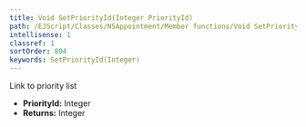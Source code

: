 ```yaml
---
title: Void SetPriorityId(Integer PriorityId)
path: /EJScript/Classes/NSAppointment/Member functions/Void SetPriorityId(Integer p_0)
intellisense: 1
classref: 1
sortOrder: 804
keywords: SetPriorityId(Integer)
---
```



Link to priority list



* **PriorityId:** Integer
* **Returns:** Integer


